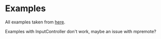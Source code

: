 # Examples
All examples taken from [here](https://docs.flow3r.garden/badge/programming.html).

Examples with InputController don't work, maybe an issue with mpremote?
